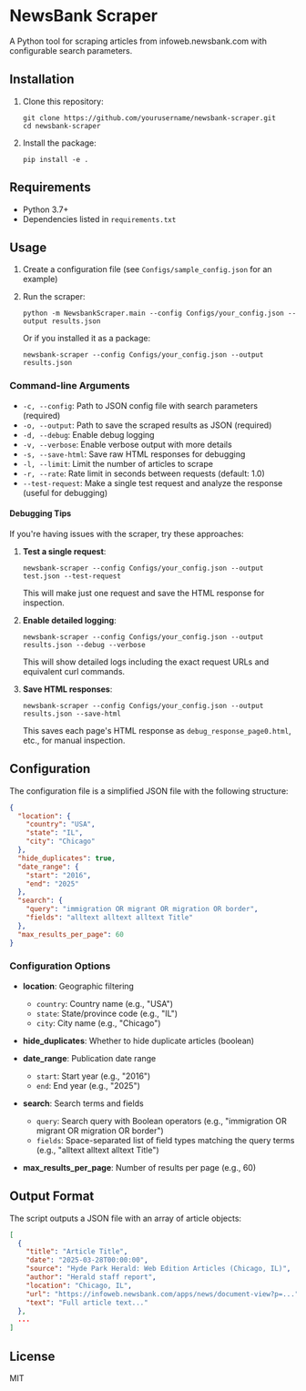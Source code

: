 # NewsBank Scraper

A Python tool for scraping articles from infoweb.newsbank.com with configurable search parameters.

## Installation

1. Clone this repository:
   ```
   git clone https://github.com/yourusername/newsbank-scraper.git
   cd newsbank-scraper
   ```

2. Install the package:
   ```
   pip install -e .
   ```

## Requirements

- Python 3.7+
- Dependencies listed in `requirements.txt`

## Usage

1. Create a configuration file (see `Configs/sample_config.json` for an example)

2. Run the scraper:
   ```
   python -m NewsbankScraper.main --config Configs/your_config.json --output results.json
   ```

   Or if you installed it as a package:
   ```
   newsbank-scraper --config Configs/your_config.json --output results.json
   ```

### Command-line Arguments

- `-c, --config`: Path to JSON config file with search parameters (required)
- `-o, --output`: Path to save the scraped results as JSON (required)
- `-d, --debug`: Enable debug logging
- `-v, --verbose`: Enable verbose output with more details
- `-s, --save-html`: Save raw HTML responses for debugging
- `-l, --limit`: Limit the number of articles to scrape
- `-r, --rate`: Rate limit in seconds between requests (default: 1.0)
- `--test-request`: Make a single test request and analyze the response (useful for debugging)

#### Debugging Tips

If you're having issues with the scraper, try these approaches:

1. **Test a single request**:
   ```
   newsbank-scraper --config Configs/your_config.json --output test.json --test-request
   ```
   This will make just one request and save the HTML response for inspection.

2. **Enable detailed logging**:
   ```
   newsbank-scraper --config Configs/your_config.json --output results.json --debug --verbose
   ```
   This will show detailed logs including the exact request URLs and equivalent curl commands.

3. **Save HTML responses**:
   ```
   newsbank-scraper --config Configs/your_config.json --output results.json --save-html
   ```
   This saves each page's HTML response as `debug_response_page0.html`, etc., for manual inspection.

## Configuration

The configuration file is a simplified JSON file with the following structure:

```json
{
  "location": {
    "country": "USA",
    "state": "IL",
    "city": "Chicago"
  },
  "hide_duplicates": true,
  "date_range": {
    "start": "2016",
    "end": "2025"
  },
  "search": {
    "query": "immigration OR migrant OR migration OR border",
    "fields": "alltext alltext alltext Title"
  },
  "max_results_per_page": 60
}
```

### Configuration Options

- **location**: Geographic filtering
  - `country`: Country name (e.g., "USA")
  - `state`: State/province code (e.g., "IL")
  - `city`: City name (e.g., "Chicago")

- **hide_duplicates**: Whether to hide duplicate articles (boolean)

- **date_range**: Publication date range
  - `start`: Start year (e.g., "2016")
  - `end`: End year (e.g., "2025")

- **search**: Search terms and fields
  - `query`: Search query with Boolean operators (e.g., "immigration OR migrant OR migration OR border")
  - `fields`: Space-separated list of field types matching the query terms (e.g., "alltext alltext alltext Title")

- **max_results_per_page**: Number of results per page (e.g., 60)

## Output Format

The script outputs a JSON file with an array of article objects:

```json
[
  {
    "title": "Article Title",
    "date": "2025-03-28T00:00:00",
    "source": "Hyde Park Herald: Web Edition Articles (Chicago, IL)",
    "author": "Herald staff report",
    "location": "Chicago, IL",
    "url": "https://infoweb.newsbank.com/apps/news/document-view?p=...",
    "text": "Full article text..."
  },
  ...
]
```

## License

MIT